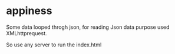 # appiness

Some data looped throgh json, for reading Json data purpose used XMLhttprequest.

So use any server to run the index.html
